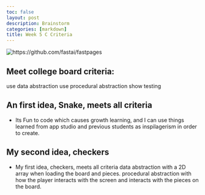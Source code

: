 ```yaml
---
toc: false
layout: post
description: Brainstorm 
categories: [markdown]
title: Week 5 C Criteria
---
```


![]({{site.baseurl}}/images/scrum_process.png "https://github.com/fastai/fastpages")

## Meet college board criteria:
use data abstraction
use procedural abstraction
show testing
## An first idea, Snake, meets all criteria
- Its Fun to code which causes growth learning, and I can use things learned from app studio and previous students as inspilagerism in order to create.
## My second idea, checkers
- My first idea, checkers, meets all criteria
data abstraction with a 2D array when loading the board and pieces.
procedural abstraction with how the player interacts with the screen and interacts with the pieces on the board.
